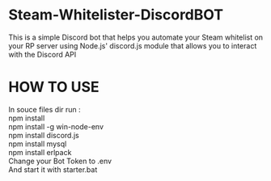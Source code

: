 # Steam-Whitelister-DiscordBOT
This is a simple Discord bot that helps you automate your Steam whitelist on your RP server using Node.js' discord.js module that allows you to interact with the Discord API

# HOW TO USE
In souce files dir run :<br />
npm install  <br />
npm install -g win-node-env <br />
npm install discord.js <br />
npm install mysql <br />
npm install erlpack <br />
Change your Bot Token to .env <br />
And start it with starter.bat
